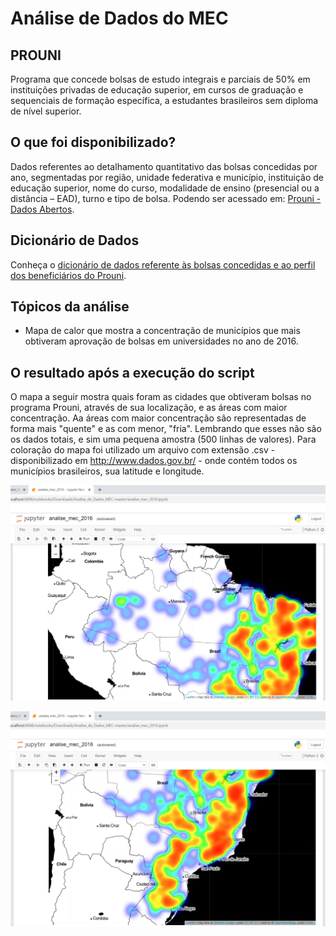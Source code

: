 # Análise de Dados do MEC

## PROUNI
Programa que concede bolsas de estudo integrais e parciais de 50% em instituições privadas de educação superior, em cursos de graduação e sequenciais de formação específica, a estudantes brasileiros sem diploma de nível superior.

## O que foi disponibilizado?
Dados referentes ao detalhamento quantitativo das bolsas concedidas por ano, segmentadas por região, unidade federativa e município, instituição de educação superior, nome do curso, modalidade de ensino (presencial ou a distância – EAD), turno e tipo de bolsa. Podendo ser acessado em: [Prouni - Dados Abertos](http://dadosabertos.mec.gov.br/prouni).

## Dicionário de Dados
Conheça o [dicionário de dados referente às bolsas concedidas e ao perfil dos beneficiários do Prouni](http://dadosabertos.mec.gov.br/images/pdf/dicionario-prouni-20161222.pdf).

## Tópicos da análise
- Mapa de calor que mostra a concentração de municípios que mais obtiveram aprovação de bolsas em universidades no ano de 2016.

## O resultado após a execução do script
O mapa a seguir mostra quais foram as cidades que obtiveram bolsas no programa Prouni, através de sua localização, e as áreas com maior concentração. Aa áreas com maior concentração são representadas de forma mais "quente" e as com menor, "fria". Lembrando que esses não são os dados totais, e sim uma pequena amostra (500 linhas de valores).
Para coloração do mapa foi utilizado um arquivo com extensão .csv - disponibilizado em http://www.dados.gov.br/ - onde contém todos os municípios brasileiros, sua latitude e longitude.

![alt text](analise_dados_mec_mapa_p1_img.png)

![alt text](analise_dados_mec_mapa_p2_img.png)
